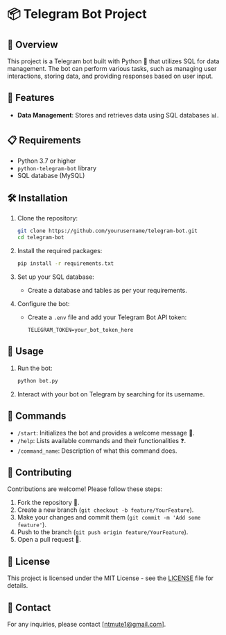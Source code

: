# 📦 Telegram Bot Project

## 🌟 Overview

This project is a Telegram bot built with Python 🐍 that utilizes SQL for data management. The bot can perform various tasks, such as managing user interactions, storing data, and providing responses based on user input.

## 🚀 Features
- **Data Management**: Stores and retrieves data using SQL databases 📊.
## 📋 Requirements

- Python 3.7 or higher
- `python-telegram-bot` library
- SQL database (MySQL)

## 🛠️ Installation

1. Clone the repository:
   ```bash
   git clone https://github.com/yourusername/telegram-bot.git
   cd telegram-bot
   ```

2. Install the required packages:
   ```bash
   pip install -r requirements.txt
   ```

3. Set up your SQL database:
   - Create a database and tables as per your requirements.

4. Configure the bot:
   - Create a `.env` file and add your Telegram Bot API token:
     ```plaintext
     TELEGRAM_TOKEN=your_bot_token_here
     ```

## 🎉 Usage

1. Run the bot:
   ```bash
   python bot.py
   ```

2. Interact with your bot on Telegram by searching for its username.

## 📜 Commands

- `/start`: Initializes the bot and provides a welcome message 🎈.
- `/help`: Lists available commands and their functionalities ❓.
- `/command_name`: Description of what this command does.

## 🤝 Contributing

Contributions are welcome! Please follow these steps:

1. Fork the repository 🍴.
2. Create a new branch (`git checkout -b feature/YourFeature`).
3. Make your changes and commit them (`git commit -m 'Add some feature'`).
4. Push to the branch (`git push origin feature/YourFeature`).
5. Open a pull request 🔄.

## 📄 License

This project is licensed under the MIT License - see the [LICENSE](LICENSE) file for details.
## 📧 Contact

For any inquiries, please contact [ntmute1@gmail.com].
